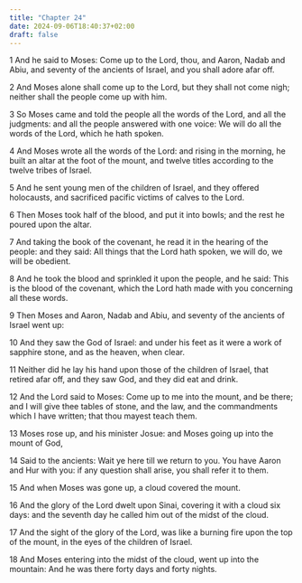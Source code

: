 ```yaml
---
title: "Chapter 24"
date: 2024-09-06T18:40:37+02:00
draft: false
---
```




1 And he said to Moses: Come up to the Lord, thou, and Aaron, Nadab and Abiu, and seventy of the ancients of Israel, and you shall adore afar off.

2 And Moses alone shall come up to the Lord, but they shall not come nigh; neither shall the people come up with him.

3 So Moses came and told the people all the words of the Lord, and all the judgments: and all the people answered with one voice: We will do all the words of the Lord, which he hath spoken.

4 And Moses wrote all the words of the Lord: and rising in the morning, he built an altar at the foot of the mount, and twelve titles according to the twelve tribes of Israel.

5 And he sent young men of the children of Israel, and they offered holocausts, and sacrificed pacific victims of calves to the Lord.

6 Then Moses took half of the blood, and put it into bowls; and the rest he poured upon the altar.

7 And taking the book of the covenant, he read it in the hearing of the people: and they said: All things that the Lord hath spoken, we will do, we will be obedient.

8 And he took the blood and sprinkled it upon the people, and he said: This is the blood of the covenant, which the Lord hath made with you concerning all these words.

9 Then Moses and Aaron, Nadab and Abiu, and seventy of the ancients of Israel went up:

10 And they saw the God of Israel: and under his feet as it were a work of sapphire stone, and as the heaven, when clear.

11 Neither did he lay his hand upon those of the children of Israel, that retired afar off, and they saw God, and they did eat and drink.

12 And the Lord said to Moses: Come up to me into the mount, and be there; and I will give thee tables of stone, and the law, and the commandments which I have written; that thou mayest teach them.

13 Moses rose up, and his minister Josue: and Moses going up into the mount of God,

14 Said to the ancients: Wait ye here till we return to you. You have Aaron and Hur with you: if any question shall arise, you shall refer it to them.

15 And when Moses was gone up, a cloud covered the mount.

16 And the glory of the Lord dwelt upon Sinai, covering it with a cloud six days: and the seventh day he called him out of the midst of the cloud.

17 And the sight of the glory of the Lord, was like a burning fire upon the top of the mount, in the eyes of the children of Israel.

18 And Moses entering into the midst of the cloud, went up into the mountain: And he was there forty days and forty nights.

